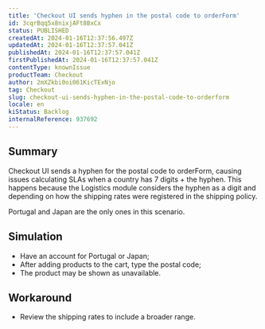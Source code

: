 ```yaml
---
title: 'Checkout UI sends hyphen in the postal code to orderForm'
id: 3cqrBqq5x8nixjAFt8BxCx
status: PUBLISHED
createdAt: 2024-01-16T12:37:56.497Z
updatedAt: 2024-01-16T12:37:57.041Z
publishedAt: 2024-01-16T12:37:57.041Z
firstPublishedAt: 2024-01-16T12:37:57.041Z
contentType: knownIssue
productTeam: Checkout
author: 2mXZkbi0oi061KicTExNjo
tag: Checkout
slug: checkout-ui-sends-hyphen-in-the-postal-code-to-orderform
locale: en
kiStatus: Backlog
internalReference: 937692
---
```


## Summary


Checkout UI sends a hyphen for the postal code to orderForm, causing issues calculating SLAs when a country has 7 digits + the hyphen. This happens because the Logistics module considers the hyphen as a digit and depending on how the shipping rates were registered in the shipping policy.

Portugal and Japan are the only ones in this scenario.


##

## Simulation



- Have an account for Portugal or Japan;
- After adding products to the cart, type the postal code;
- The product may be shown as unavailable.


##

## Workaround



- Review the shipping rates to include a broader range.




